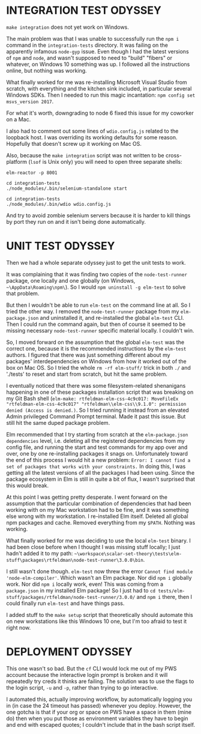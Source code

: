 # INTEGRATION TEST ODYSSEY

`make integration` does not yet work on Windows.

The main problem was that I was unable to successfully run the `npm i` command in the `integration-tests` directory. It was failing on the apparently infamous `node-gyp` issue. Even though I had the latest versions of `npm` and `node`, and wasn't supposed to need to "build" "fibers" or whatever, on Windows 10 something was up. I followed all the instructions online, but nothing was working.

What finally worked for me was re-installing Microsoft Visual Studio from scratch, with everything and the kitchen sink included, in particular several Windows SDKs. Then I needed to run this magic incantation: `npm config set msvs_version 2017`. 

For what it's worth, downgrading to node 6 fixed this issue for my coworker on a Mac.

I also had to comment out some lines of `wdio.config.js` related to the loopback host. I was overriding its working defaults for some reason. Hopefully that doesn't screw up it working on Mac OS.

Also, because the `make integration` script was not written to be cross-platform (`lsof` is Unix only) you will need to open three separate shells: 

```
elm-reactor -p 8001
```

```
cd integration-tests
./node_modules/.bin/selenium-standalone start
```

```
cd integration-tests
./node_modules/.bin/wdio wdio.config.js
```

And try to avoid zombie selenium servers because it is harder to kill things by port they run on and it isn't being done automatically.

# UNIT TEST ODYSSEY

Then we had a whole separate odyssey just to get the unit tests to work. 

It was complaining that it was finding two copies of the `node-test-runner` package, one locally and one globally (on Windows, `~\AppData\Roaming\npm\`). So I would `npm uninstall -g elm-test` to solve that problem.

But then I wouldn't be able to run `elm-test` on the command line at all. So I tried the other way. I removed the `node-test-runner` package from my `elm-package.json` and uninstalled it, and re-installed the global `elm-test` CLI. Then I could run the command again, but then of course it seemed to be missing necessary `node-test-runner` specific material locally. I couldn't win.

So, I moved forward on the assumption that the global `elm-test` was the correct one, because it is the recommended instructions by the `elm-test` authors. I figured that there was just something different about my packages' interdependencies on Windows from how it worked out of the box on Mac OS. So I tried the whole `rm -rf elm-stuff/` trick in both `./` and './tests' to reset and start from scratch, but hit the same problem.

I eventually noticed that there was some filesystem-related shenanigans happening in one of these packages installation script that was breaking on my Git Bash shell (`elm-make: rtfeldman-elm-css-4c9c017: MoveFileEx "rtfeldman-elm-css-4c9c017" "rtfeldman\\elm-css\\9.1.0": permission denied (Access is denied.)`. So I tried running it instead from an elevated Admin privileged Command Prompt terminal. Made it past this issue. But still hit the same duped package problem.

Elm recommended that I try starting from scratch at the `elm-package.json` `dependencies` level, i.e. deleting all the registered dependencies from my config file, and running the start and test commands for my app over and over, one by one re-installing packages it snags on. Unfortunately toward the end of this process I would hit a new problem: `Error: I cannot find a set of packages that works with your constraints.` In doing this, I was getting all the latest versions of all the packages I had been using. Since the package ecosystem in Elm is still in quite a bit of flux, I wasn't surprised that this would break. 

At this point I was getting pretty desperate. I went forward on the assumption that the particular combination of dependencies that had been working with on my Mac workstation had to be fine, and it was something else wrong with my workstation. I re-installed Elm itself. Deleted all global npm packages and cache. Removed everything from my `$PATH`. Nothing was working.

What finally worked for me was deciding to use the local `elm-test` binary. I had been close before when I thought I was missing stuff locally; I just hadn't added it to my path: `~\workspace\scalar-set-theory\tests\elm-stuff\packages\rtfeldman\node-test-runner\3.0.0\bin`. 

I still wasn't done though. `elm-test` now threw the error `Cannot find module 'node-elm-compiler'`. Which wasn't an Elm package. Nor did `npm i` globally work. Nor did `npm i` locally work, even! This was coming from a `package.json` in my installed Elm package! So I just had to `cd tests/elm-stuff/packages/rtfeldman/node-test-runner/3.0.0/` and `npm i` there, then I could finally run `elm-test` and have things pass.

I added stuff to the `make setup` script that theoretically should automate this on new workstations like this Windows 10 one, but I'm too afraid to test it right now.

# DEPLOYMENT ODYSSEY

This one wasn't so bad. But the `cf` CLI would lock me out of my PWS account because the interactive login prompt is broken and it will repeatedly try creds it thinks are failing. The solution was to use the flags to the login script, `-u` and `-p`, rather than trying to go interactive.

I automated this, actually improving workflow, by automatically logging you in (in case the 24 timeout has passed) whenever you deploy. However, the one gotcha is that if your org or space on PWS have a space in them (mine do) then when you put those as environment variables they have to begin and end with escaped quotes; I couldn't include that in the bash script itself.
